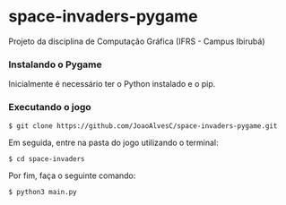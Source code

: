 # space-invaders-pygame
Projeto da disciplina de Computação Gráfica (IFRS - Campus Ibirubá)

### Instalando o Pygame

Inicialmente é necessário ter o Python instalado e o pip. 


### Executando o jogo

```
$ git clone https://github.com/JoaoAlvesC/space-invaders-pygame.git
```

Em seguida, entre na pasta do jogo utilizando o terminal:

```
$ cd space-invaders
```

Por fim, faça o seguinte comando:

```
$ python3 main.py
